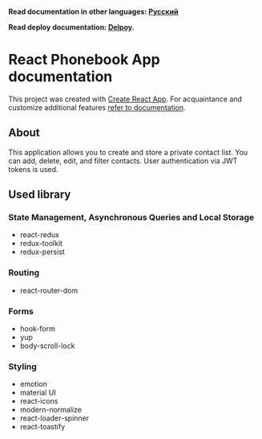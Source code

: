 **Read documentation in other languages: [Русский](README.ru.md)**

**Read deploy documentation: [Delpoy](README.deploy.md).**

# React Phonebook App documentation

This project was created with
[Create React App](https://github.com/facebook/create-react-app). For
acquaintance and customize additional features
[refer to documentation](https://facebook.github.io/create-react-app/docs/getting-started).

## About

This application allows you to create and store a private contact list. You can
add, delete, edit, and filter contacts. User authentication via JWT tokens is
used.

## Used library

### State Management, Asynchronous Queries and Local Storage

- react-redux
- redux-toolkit
- redux-persist

### Routing

- react-router-dom

### Forms

- hook-form
- yup
- body-scroll-lock

### Styling

- emotion
- material UI
- react-icons
- modern-normalize
- react-loader-spinner
- react-toastify
